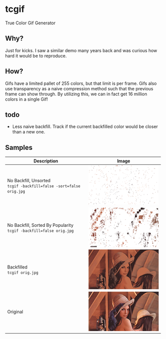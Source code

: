 # tcgif

True Color Gif Generator


## Why?

Just for kicks. I saw a similar demo many years back and was curious how hard it would be to reproduce.

## How?

Gifs have a limited pallet of 255 colors, but that limit is per frame. Gifs also use transparency as a naive compression method such that the previous frame can show through. By utilizing this, we can in fact get 16 million colors in a single Gif!

## todo
- Less naive backfill. Track if the current backfilled color would be closer than a new one.


## Samples

| Description                                                        | Image                                                                                                              | 
|--------------------------------------------------------------------|--------------------------------------------------------------------------------------------------------------------| 
| No Backfill, Unsorted <br> `tcgif -backfill=false -sort=false orig.jpg` | ![Lenna, No Backfill, No Sort](https://raw.githubusercontent.com/donatj/tcgif/images/sample_nobackfill_nosort.gif) | 
| No Backfill, Sorted By Popularity <br> `tcgif -backfill=false orig.jpg` | ![Lenna, No Backfill](https://raw.githubusercontent.com/donatj/tcgif/images/sample_nobackfill.gif)                 | 
| Backfilled <br> `tcgif orig.jpg`                                        | ![Lenna, Backfilled](https://raw.githubusercontent.com/donatj/tcgif/images/sample_backfill.gif)                    | 
| Original                                                           | ![Original](https://raw.githubusercontent.com/donatj/tcgif/images/orig.jpg)                                        | 
